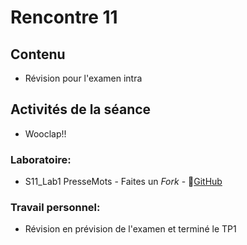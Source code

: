 # Rencontre 11

## Contenu
- Révision pour l'examen intra

## Activités de la séance
  - Wooclap!!


 ### Laboratoire: 
- S11_Lab1 PresseMots - Faites un *Fork* - 🔗[GitHub](BRISE)

### Travail personnel: 
- Révision en prévision de l'examen et terminé le TP1